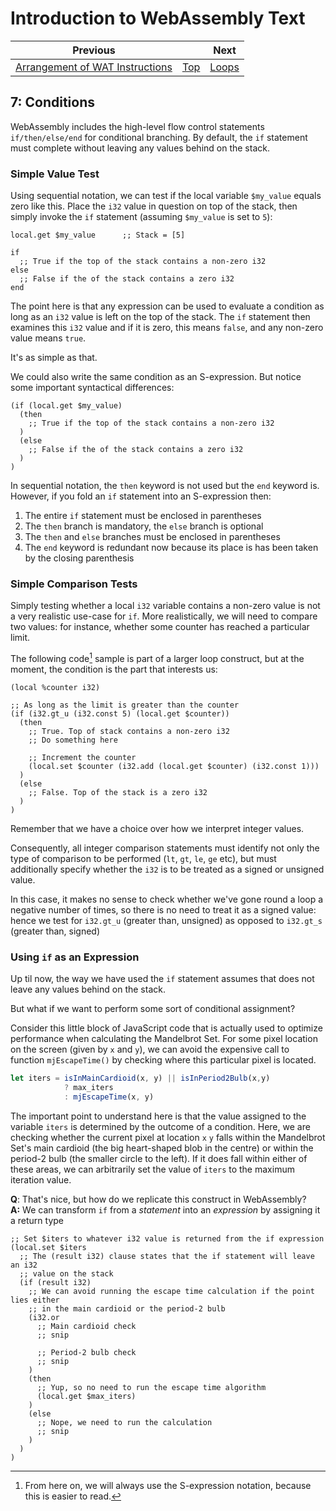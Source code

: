 # Introduction to WebAssembly Text
| Previous | | Next
|---|---|---
| [Arrangement of WAT Instructions](../06/README.md) | [Top](../README.md) | [Loops](../08/README.md)

## 7: Conditions

WebAssembly includes the high-level flow control statements `if/then/else/end` for conditional branching.  By default, the `if` statement must complete without leaving any values behind on the stack.

### Simple Value Test

Using sequential notation, we can test if the local variable `$my_value` equals zero like this.   Place the `i32` value in question on top of the stack, then simply invoke the `if` statement (assuming `$my_value` is set to `5`):

```wat
local.get $my_value      ;; Stack = [5]

if
  ;; True if the top of the stack contains a non-zero i32
else
  ;; False if the of the stack contains a zero i32
end
```

The point here is that any expression can be used to evaluate a condition as long as an `i32` value is left on the top of the stack.  The `if` statement then examines this `i32` value and if it is zero, this means `false`, and any non-zero value means `true`.

It's as simple as that.

We could also write the same condition as an S-expression.  But notice some important syntactical differences:

```wat
(if (local.get $my_value)
  (then
    ;; True if the top of the stack contains a non-zero i32
  )
  (else
    ;; False if the of the stack contains a zero i32
  )
)
```

In sequential notation, the `then` keyword is not used but the `end` keyword is. However, if you fold an `if` statement into an S-expression then:

1. The entire `if` statement must be enclosed in parentheses
1. The `then` branch is mandatory, the `else` branch is optional
1. The `then` and `else` branches must be enclosed in parentheses
1. The `end` keyword is redundant now because its place is has been taken by the closing parenthesis

### Simple Comparison Tests

Simply testing whether a local `i32` variable contains a non-zero value is not a very realistic use-case for `if`.  More realistically, we will need to compare two values: for instance, whether some counter has reached a particular limit.

The following code[^1] sample is part of a larger loop construct, but at the moment, the condition is the part that interests us:

```wat
(local %counter i32)

;; As long as the limit is greater than the counter
(if (i32.gt_u (i32.const 5) (local.get $counter))
  (then
    ;; True. Top of stack contains a non-zero i32
    ;; Do something here

    ;; Increment the counter
    (local.set $counter (i32.add (local.get $counter) (i32.const 1)))
  )
  (else
    ;; False. Top of the stack is a zero i32
  )
)
```

Remember that we have a choice over how we interpret integer values.

Consequently, all integer comparison statements must identify not only the type of comparison to be performed (`lt`, `gt`, `le`, `ge` etc), but must additionally specify whether the `i32` is to be treated as a signed or unsigned value.

In this case, it makes no sense to check whether we've gone round a loop a negative number of times, so there is no need to treat it as a signed value: hence we test for `i32.gt_u` (greater than, unsigned) as opposed to `i32.gt_s` (greater than, signed)

### Using `if` as an Expression

Up til now, the way we have used the `if` statement assumes that does not leave any values behind on the stack.

But what if we want to perform some sort of conditional assignment?

Consider this little block of JavaScript code that is actually used to optimize performance when calculating the Mandelbrot Set.  For some pixel location on the screen (given by `x` and `y`), we can avoid the expensive call to function `mjEscapeTime()` by checking where this particular pixel is located.

```javascript
let iters = isInMainCardioid(x, y) || isInPeriod2Bulb(x,y)
            ? max_iters
            : mjEscapeTime(x, y)
```

The important point to understand here is that the value assigned to the variable `iters` is determined by the outcome of a condition.  Here, we are checking whether the current pixel at location `x` `y` falls within the Mandelbrot Set's main cardioid (the big heart-shaped blob in the centre) or within the period-2 bulb (the smaller circle to the left).  If it does fall within either of these areas, we can arbitrarily set the value of `iters` to the maximum iteration value.

**Q**: That's nice, but how do we replicate this construct in WebAssembly?  
**A:** We can transform `if` from a *statement* into an *expression* by assigning it a return type

```wat
;; Set $iters to whatever i32 value is returned from the if expression
(local.set $iters
  ;; The (result i32) clause states that the if statement will leave an i32
  ;; value on the stack
  (if (result i32)
    ;; We can avoid running the escape time calculation if the point lies either
    ;; in the main cardioid or the period-2 bulb
    (i32.or
      ;; Main cardioid check
      ;; snip

      ;; Period-2 bulb check
      ;; snip
    )
    (then
      ;; Yup, so no need to run the escape time algorithm
      (local.get $max_iters)
    )
    (else
      ;; Nope, we need to run the calculation
      ;; snip
    )
  )
)
```


[^1]: From here on, we will always use the S-expression notation, because this is easier to read.